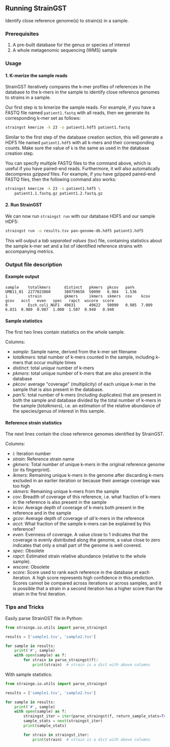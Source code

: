 Running StrainGST
-----------------

Identify close reference genome(s) to strain(s) in a sample.

### Prerequisites

1. A pre-built database for the genus or species of interest
2. A whole metagenomic sequencing (WMS) sample

### Usage

#### 1. K-merize the sample reads

StrainGST iteratively compares the k-mer profiles of references in the database
to the k-mers in the sample to identify close reference genomes to strains in a 
sample. 

Our first step is to kmerize the sample reads. For example, if you have a FASTQ 
file named `patient1.fastq`  with all reads, then we generate its corresponding 
k-mer set as follows:

```bash
straingst kmerize -k 23 -o patient1.hdf5 patient1.fastq
```

Similar to the first step of the database creation section, this will generate 
a HDF5 file named `patient1.hdf5` with all k-mers and their corresponding 
counts. Make sure the value of `k` is the same as used in the 
database creation step.

You can specify multiple FASTQ files to the command above, which is useful if 
you have paired-end reads. Furthermore, it will also automatically decompress 
*gzipped* files. For example, if you have gzipped paired-end FASTQ files, then 
the following command also works:

```bash
straingst kmerize -k 23 -o patient1.hdf5 \
    patient1.1.fastq.gz patient1.2.fastq.gz
```

#### 2. Run StrainGST

We can now run `straingst run` with our database HDF5 and our sample HDF5:

```bash
straingst run -o results.tsv pan-genome-db.hdf5 patient1.hdf5
```

This will output a *tab separated values* (tsv) file, containing statistics 
about the sample k-mer set and a list of identified reference strains with 
accompanying metrics. 

### Output file description

#### Example output

```
sample    totalkmers      distinct   pkmers  pkcov   pan%
UMB11_01  2277023860      380759656  50090   6.984   1.536
i         strain          gkmers     ikmers  skmers  cov    kcov   gcov   acct   even   spec   rapct  wscore  score
0         Esch_coli_NGF1  49631      49622   50090   0.985  7.009  6.831  0.980  0.987  1.000  1.507  0.940   0.940
```

#### Sample statistics

The first two lines contain statistics on the whole sample. 

Columns:

- *sample*: Sample name, derived from the k-mer set filename
- *totalkmers*: total number of k-mers counted in the sample, including k-mers that occur multiple times
- *distinct*: total _unique_ number of k-mers
- *pkmers*: total unique number of k-mers that are also present in the database
- *pkcov*: average "coverage" (multiplicity) of each unique k-mer in the sample that is also present in the database.
- *pan%*: total number of k-mers (including duplicates) that are present in both the sample and database divided by the
    total number of k-mers in the sample (_totalkmers_), i.e. an estimation of the relative abundance of the
    species/genus of interest in this sample.

#### Reference strain statistics

The next lines contain the close reference genomes identified by StrainGST.

Columns:

- *i*: Iteration number
- *strain*: Reference strain name
- *gkmers*: Total number of unique k-mers in the original reference genome (or its fingerprint). 
- *ikmers*: Remaining unique k-mers in the genome after discarding k-mers excluded in an earlier iteration or because
    their average coverage was too high
- *skmers*: Remaining unique k-mers from the sample
- *cov*: Breadth of coverage of this reference, i.e. what fraction of k-mers in the reference is also present in the
    sample
- *kcov*: Average depth of coverage of k-mers both present in the reference and in the sample
- *gcov*: Average depth of coverage of *all* k-mers in the reference
- *acct*: What fraction of the sample k-mers can be explained by this reference?
- *even*: Evenness of coverage. A value close to 1 indicates that the coverage is evenly distributed along the genome,
    a value close to zero indicates that only a small part of the genome is well covered.
- *spec*: Obsolete
- *rapct*: Estimated strain relative abundance (relative to the whole sample).
- *wscore*: Obsolete
- *score*: Score used to rank each reference in the database at each iteration. A high score represents high confidence
    in this prediction. Scores cannot be compared across iterations or across samples, and it is possible that a strain
    in a second iteration has a higher score than the strain in the first iteration.


### Tips and Tricks

Easily parse StrainGST file in Python:

```python
from strainge.io.utils import parse_straingst

results = ['sample1.tsv', 'sample2.tsv']

for sample in results:
    print('#', sample)
    with open(sample) as f:
        for strain in parse_straingst(f):
            print(strain)  # strain is a dict with above columns
```

With sample statistics:

```python
from strainge.io.utils import parse_straingst

results = ['sample1.tsv', 'sample2.tsv']

for sample in results:
    print('#', sample)
    with open(sample) as f:
        straingst_iter = iter(parse_straingst(f, return_sample_stats=True))
        sample_stats = next(straingst_iter)
        print(sample_stats)

        for strain in straingst_iter:
            print(strain)  # strain is a dict with above columns
```
